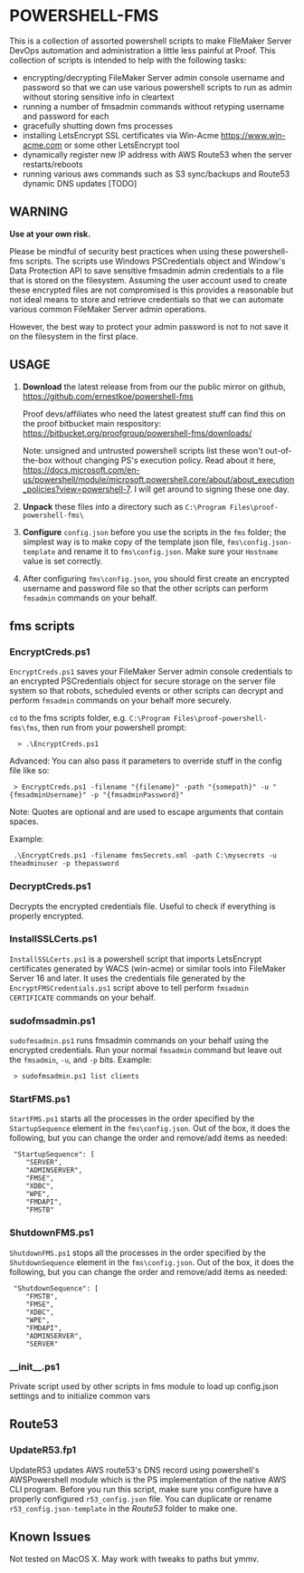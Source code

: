 # POWERSHELL-FMS #

This is a collection of assorted powershell scripts to make FIleMaker Server DevOps automation and administration a little less painful at Proof. This collection of scripts is intended to help with the following tasks:

* encrypting/decrypting FileMaker Server admin console username and password so that we can use various powershell scripts to run as admin without storing sensitive info in cleartext
* running a number of fmsadmin commands without retyping username and password for each
* gracefully shutting down fms processes
* installing LetsEncrypt SSL certificates via Win-Acme <https://www.win-acme.com> or some other LetsEncrypt tool
* dynamically register new IP address with AWS Route53 when the server restarts/reboots
* running various aws commands such as S3 sync/backups and Route53 dynamic DNS updates [TODO]

## WARNING ##

**Use at your own risk.**

Please be mindful of security best practices when using these powershell-fms scripts. The scripts use Windows PSCredentials object and Window's Data Protection API to save sensitive fmsadmin admin credentials to a file that is stored on the filesystem. Assuming the user account used to create these encrypted files are not compromised is this provides a reasonable but not ideal means to store and retrieve credentials so that we can automate various common FileMaker Server admin operations.

However, the best way to protect your admin password is not to not save it on the filesystem in the first place.
  
## USAGE ##

1. **Download** the latest release from from our the public mirror on github, <https://github.com/ernestkoe/powershell-fms>
   
   Proof devs/affiliates who need the latest greatest stuff can find this on the proof bitbucket main respository: <https://bitbucket.org/proofgroup/powershell-fms/downloads/>

   Note: unsigned and untrusted powershell scripts list these won't out-of-the-box without changing PS's execution policy. Read about it here, <https://docs.microsoft.com/en-us/powershell/module/microsoft.powershell.core/about/about_execution_policies?view=powershell-7>. I will get around to signing these one day.

2. **Unpack** these files into a directory such as `C:\Program Files\proof-powershell-fms\`

3. **Configure** `config.json` before you use the scripts in the `fms` folder; the simplest way is to make copy of the template json file, `fms\config.json-template` and rename it to `fms\config.json`. Make sure your `Hostname` value is set correctly.

4. After configuring `fms\config.json`, you should first create an encrypted username and password file so that the other scripts can perform `fmsadmin` commands on your behalf.

## fms scripts ##

### EncryptCreds.ps1 ###

`EncryptCreds.ps1` saves your FileMaker Server admin console credentials to an encrypted PSCredentials object for secure storage on the server file system so that robots, scheduled events or other scripts can decrypt and perform `fmsadmin` commands on your behalf more securely.

`cd` to the fms scripts folder, e.g. `C:\Program Files\proof-powershell-fms\fms`, then run from your powershell prompt:
 

      > .\EncryptCreds.ps1

Advanced: You can also pass it parameters to override stuff in the config file like so:

     > EncryptCreds.ps1 -filename "{filename}" -path "{somepath}" -u "{fmsadminUsername}" -p "{fmsadminPassword}"

Note: Quotes are optional and are used to escape arguments that contain spaces.

Example:
  
     .\EncryptCreds.ps1 -filename fmsSecrets.xml -path C:\mysecrets -u theadminuser -p thepassword

### DecryptCreds.ps1 ###

Decrypts the encrypted credentials file. Useful to check if everything is properly encrypted.

### InstallSSLCerts.ps1 ###

`InstallSSLCerts.ps1` is a powershell script that imports LetsEncrypt certificates generated by WACS (win-acme) or similar tools into FileMaker Server 16 and later. It uses the credentials file generated by the `EncryptFMSCredentials.ps1` script above to tell perform `fmsadmin` `CERTIFICATE` commands on your behalf.

### sudofmsadmin.ps1 ###

`sudofmsadmin.ps1` runs fmsadmin commands on your behalf using the encrypted credentials. Run your normal `fmsadmin` command but leave out the `fmsadmin`, `-u`, and `-p` bits. Example:

     > sudofmsadmin.ps1 list clients

### StartFMS.ps1 ###

`StartFMS.ps1` starts all the processes in the order specified by the `StartupSequence` element in the `fms\config.json`. Out of the box, it does the following, but you can change the order and remove/add items as needed:

     "StartupSequence": [
        "SERVER",
        "ADMINSERVER",
        "FMSE",
        "XDBC",
        "WPE",
        "FMDAPI",
        "FMSTB"

        
### ShutdownFMS.ps1 ###

`ShutdownFMS.ps1` stops all the processes in the order specified by the `ShutdownSequence` element in the `fms\config.json`. Out of the box, it does the following, but you can change the order and remove/add items as needed:

     "ShutdownSequence": [
        "FMSTB",
        "FMSE",
        "XDBC",
        "WPE",
        "FMDAPI",
        "ADMINSERVER",
        "SERVER"


### \_\_init\_\_.ps1 ###
Private script used by other scripts in fms module to load up config.json settings and to initialize common vars

## Route53 ##

### UpdateR53.fp1 ###
UpdateR53 updates AWS route53's DNS record using powershell's AWSPowershell module which is the PS implementation of the native AWS CLI program. Before you run this script, make sure you configure have a properly configured `r53_config.json` file. You can duplicate or rename `r53_config.json-template` in the *Route53* folder to make one.

## Known Issues ##

Not tested on MacOS X. May work with tweaks to paths but ymmv.
